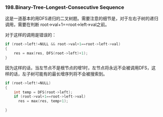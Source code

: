 ### 198.Binary-Tree-Longest-Consecutive Sequence

这是一道基本的用DFS递归的二叉树题。需要注意的细节是，对于左右子树的递归调用，需要在判断 root->val+1==root->left->val之前。

对于这样的调用是错误的：
```cpp
if (root->left!=NULL && root->val+1==root->left->val)
{
    res = max(res, DFS(root->left)+1);
}
```
因为这样的话，当左节点不是根节点的增1时，左节点将永远不会被调用DFS，这样的话，左子树可能有的最长增序列将不会被搜索到。
```cpp
if (root->left!=NULL)
{
    int temp = DFS(root->left);
    if (root->val+1==root->left->val)
      res = max(res, temp+1);
    
}
```
